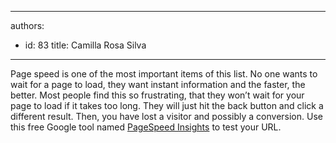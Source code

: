 

---
authors:
  - id: 83
    title: Camilla Rosa Silva
---




<span class='intro'> Page speed is one of the most important items of this list. No one wants to wait for a page to load, they want instant information and the faster, the better. Most people find this so frustrating, that they won’t wait for your page to load if it takes too long. They will just hit the back button and click a different result. Then, you have lost a visitor and possibly a conversion. Use this free Google tool named <a href="https&#58;//developers.google.com/speed/pagespeed/insights/">PageSpeed Insights​</a> to test your URL.&#160;<br> </span>

<p>​<br><br></p>


